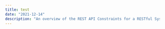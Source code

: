 ```yaml
---
title: test
date: "2021-12-14"
description: "An overview of the REST API Constraints for a RESTful System"
---
```


